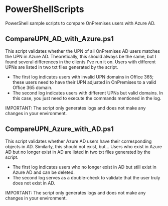 # PowerShellScripts

PowerShell sample scripts to compare OnPremises users with Azure AD.

## CompareUPN_AD_with_Azure.ps1

This script validates whether the UPN of all OnPremises AD users matches the UPN in Azure AD. Theoretically, this should always be the same, but I found several differences in the clients I've run it on.
Users with different UPNs are listed in two txt files generated by the script.

- The first log indicates users with invalid UPN domains in Office 365; these users need to have their UPN adjusted in OnPremises to a valid Office 365 domain.
- The second log indicates users with different UPNs but valid domains. In this case, you just need to execute the commands mentioned in the log.

IMPORTANT: The script only generates logs and does not make any changes in your environment.

## CompareUPN_Azure_with_AD.ps1

This script validates whether Azure AD users have their corresponding objects in AD. Similarly, this should not exist, but...
Users who exist in Azure AD but no longer exist in AD are listed in two txt files generated by the script.

- The first log indicates users who no longer exist in AD but still exist in Azure AD and can be deleted.
- The second log serves as a double-check to validate that the user truly does not exist in AD.

IMPORTANT: The script only generates logs and does not make any changes in your environment.
